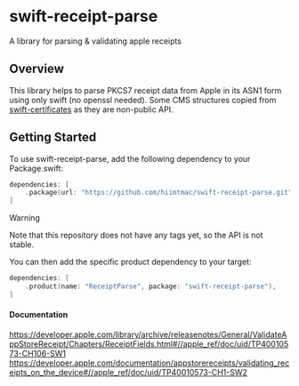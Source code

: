 # swift-receipt-parse

A library for parsing & validating apple receipts

## Overview

This library helps to parse PKCS7 receipt data from Apple in its ASN1 form using only swift (no openssl needed). Some CMS structures copied from [swift-certificates](https://github.com/apple/swift-certificates) as they are non-public API.

## Getting Started

To use swift-receipt-parse, add the following dependency to your Package.swift:

```swift
dependencies: [
    .package(url: "https://github.com/hiimtmac/swift-receipt-parse.git", branch: "main")
]
```

> [!WARNING]
> Note that this repository does not have any tags yet, so the API is not stable.

You can then add the specific product dependency to your target:

```swift
dependencies: [
    .product(name: "ReceiptParse", package: "swift-receipt-parse"),
]
```

#### Documentation

https://developer.apple.com/library/archive/releasenotes/General/ValidateAppStoreReceipt/Chapters/ReceiptFields.html#//apple_ref/doc/uid/TP40010573-CH106-SW1
https://developer.apple.com/documentation/appstorereceipts/validating_receipts_on_the_device#//apple_ref/doc/uid/TP40010573-CH1-SW2
